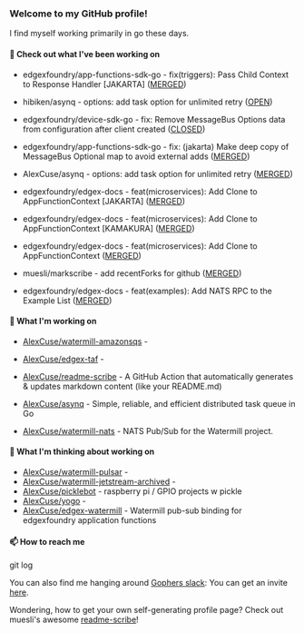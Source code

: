### Welcome to my GitHub profile!

I find myself working primarily in go these days.

#### 🔭 Check out what I've been working on

- edgexfoundry/app-functions-sdk-go - fix(triggers): Pass Child Context to Response Handler [JAKARTA] ([MERGED](https://github.com/edgexfoundry/app-functions-sdk-go/pull/1118))

- hibiken/asynq - options: add task option for unlimited retry ([OPEN](https://github.com/hibiken/asynq/pull/477))

- edgexfoundry/device-sdk-go - fix: Remove MessageBus Options data from configuration after client created ([CLOSED](https://github.com/edgexfoundry/device-sdk-go/pull/1164))

- edgexfoundry/app-functions-sdk-go - fix: (jakarta) Make deep copy of MessageBus Optional map to avoid external adds ([MERGED](https://github.com/edgexfoundry/app-functions-sdk-go/pull/1113))

- AlexCuse/asynq - options: add task option for unlimited retry ([MERGED](https://github.com/AlexCuse/asynq/pull/1))

- edgexfoundry/edgex-docs - feat(microservices): Add Clone to AppFunctionContext [JAKARTA] ([MERGED](https://github.com/edgexfoundry/edgex-docs/pull/771))

- edgexfoundry/edgex-docs - feat(microservices): Add Clone to AppFunctionContext [KAMAKURA] ([MERGED](https://github.com/edgexfoundry/edgex-docs/pull/770))

- edgexfoundry/edgex-docs - feat(microservices): Add Clone to AppFunctionContext ([MERGED](https://github.com/edgexfoundry/edgex-docs/pull/765))

- muesli/markscribe - add recentForks for github ([MERGED](https://github.com/muesli/markscribe/pull/43))

- edgexfoundry/edgex-docs - feat(examples): Add NATS RPC to the Example List ([MERGED](https://github.com/edgexfoundry/edgex-docs/pull/760))


#### 🍴 What I'm working on

- [AlexCuse/watermill-amazonsqs](https://github.com/AlexCuse/watermill-amazonsqs) - 

- [AlexCuse/edgex-taf](https://github.com/AlexCuse/edgex-taf) - 

- [AlexCuse/readme-scribe](https://github.com/AlexCuse/readme-scribe) - A GitHub Action that automatically generates &amp; updates markdown content (like your README.md)

- [AlexCuse/asynq](https://github.com/AlexCuse/asynq) - Simple, reliable, and efficient distributed task queue in Go

- [AlexCuse/watermill-nats](https://github.com/AlexCuse/watermill-nats) - NATS Pub/Sub for the Watermill project.


#### 🌱 What I'm thinking about working on

- [AlexCuse/watermill-pulsar](https://github.com/AlexCuse/watermill-pulsar) - 
- [AlexCuse/watermill-jetstream-archived](https://github.com/AlexCuse/watermill-jetstream-archived) - 
- [AlexCuse/picklebot](https://github.com/AlexCuse/picklebot) - raspberry pi / GPIO projects w pickle
- [AlexCuse/yogo](https://github.com/AlexCuse/yogo) - 
- [AlexCuse/edgex-watermill](https://github.com/AlexCuse/edgex-watermill) - Watermill pub-sub binding for edgexfoundry application functions

#### 📫 How to reach me

git log

You can also find me hanging around [Gophers slack](https://gophers.slack.com/): You can get an invite [here](https://gophersinvite.herokuapp.com/).


Wondering, how to get your own self-generating profile page? 
Check out muesli's awesome [readme-scribe](https://github.com/muesli/readme-scribe)!
